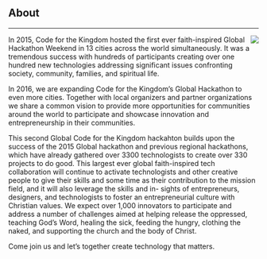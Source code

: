﻿## About
---
<img src="{{assets}}/images/earth.jpg" style="float:right"/>

In 2015, Code for the Kingdom hosted the first ever faith-inspired Global Hackathon Weekend in 13 cities across the world simultaneously.  It was a tremendous success with hundreds of participants creating over one hundred new technologies addressing significant issues confronting society, community, families, and spiritual life. 

In 2016, we are expanding Code for the Kingdom’s Global Hackathon to even more cities. Together with local organizers and partner organizations we share a common vision to provide more opportunities for communities around the world to participate and showcase innovation and entrepreneurship in their communities. 

This second Global Code for the Kingdom hackahton builds upon the success of the 2015 Global hackathon and previous regional hackathons, which have already gathered over 3300 technologists to create over 330 projects to do good. This largest ever global faith-inspired tech collaboration will continue to activate technologists and other creative people to give their skills and some time as their contribution to the mission field, and it will also leverage the skills and in- sights of entrepreneurs, designers, and technologists to foster an entrepreneurial culture with Christian values.
We expect over 1,000 innovators to participate and address a number of challenges aimed at helping release the oppressed, teaching God’s Word, healing the sick, feeding the hungry, clothing the naked, and supporting the church and the body of Christ. 

Come join us and let’s together create technology that matters.


